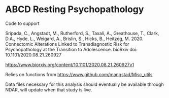 # ABCD Resting Psychopathology

Code to support 

Sripada, C., Angstadt, M., Rutherford, S., Taxali, A., Greathouse, T., Clark, D.A., Hyde, L., Weigard, A., Brislin, S., Hicks, B., Heitzeg, M. 2020. Connectomic Alterations Linked to Transdiagnostic Risk for Psychopathology at the Transition to Adolescence. bioRxiv doi: 10.1101/2020.08.21.260927

https://www.biorxiv.org/content/10.1101/2020.08.21.260927v1

Relies on functions from https://www.github.com/mangstad/Misc_utils

Data files necessary for this analysis should eventually be available through NDAR, will update when that study is live.
